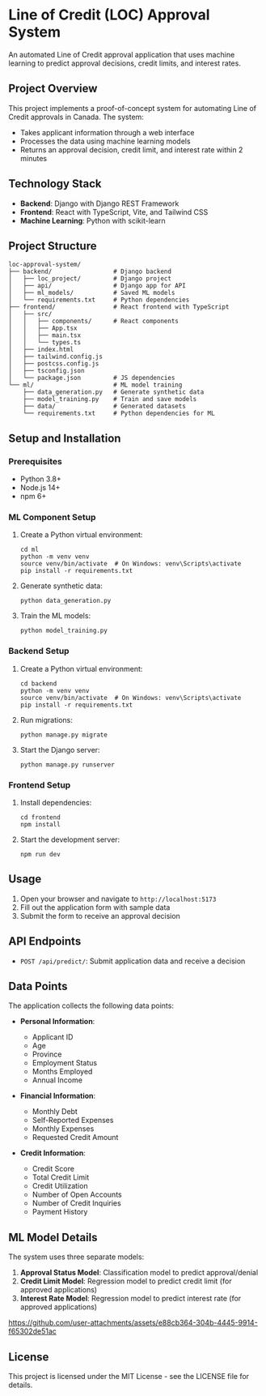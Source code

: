 # Line of Credit (LOC) Approval System

An automated Line of Credit approval application that uses machine learning to predict approval decisions, credit limits, and interest rates.

## Project Overview

This project implements a proof-of-concept system for automating Line of Credit approvals in Canada. The system:

- Takes applicant information through a web interface
- Processes the data using machine learning models
- Returns an approval decision, credit limit, and interest rate within 2 minutes

## Technology Stack

- **Backend**: Django with Django REST Framework
- **Frontend**: React with TypeScript, Vite, and Tailwind CSS
- **Machine Learning**: Python with scikit-learn

## Project Structure

```
loc-approval-system/
├── backend/                 # Django backend
│   ├── loc_project/         # Django project
│   ├── api/                 # Django app for API
│   ├── ml_models/           # Saved ML models
│   └── requirements.txt     # Python dependencies
├── frontend/                # React frontend with TypeScript
│   ├── src/
│   │   ├── components/      # React components
│   │   ├── App.tsx
│   │   ├── main.tsx
│   │   └── types.ts
│   ├── index.html
│   ├── tailwind.config.js
│   ├── postcss.config.js
│   ├── tsconfig.json
│   └── package.json         # JS dependencies
└── ml/                      # ML model training
    ├── data_generation.py   # Generate synthetic data
    ├── model_training.py    # Train and save models
    ├── data/                # Generated datasets
    └── requirements.txt     # Python dependencies for ML
```

## Setup and Installation

### Prerequisites

- Python 3.8+
- Node.js 14+
- npm 6+

### ML Component Setup

1. Create a Python virtual environment:

   ```
   cd ml
   python -m venv venv
   source venv/bin/activate  # On Windows: venv\Scripts\activate
   pip install -r requirements.txt
   ```

2. Generate synthetic data:

   ```
   python data_generation.py
   ```

3. Train the ML models:
   ```
   python model_training.py
   ```

### Backend Setup

1. Create a Python virtual environment:

   ```
   cd backend
   python -m venv venv
   source venv/bin/activate  # On Windows: venv\Scripts\activate
   pip install -r requirements.txt
   ```

2. Run migrations:

   ```
   python manage.py migrate
   ```

3. Start the Django server:
   ```
   python manage.py runserver
   ```

### Frontend Setup

1. Install dependencies:

   ```
   cd frontend
   npm install
   ```

2. Start the development server:
   ```
   npm run dev
   ```

## Usage

1. Open your browser and navigate to `http://localhost:5173`
2. Fill out the application form with sample data
3. Submit the form to receive an approval decision

## API Endpoints

- `POST /api/predict/`: Submit application data and receive a decision

## Data Points

The application collects the following data points:

- **Personal Information**:

  - Applicant ID
  - Age
  - Province
  - Employment Status
  - Months Employed
  - Annual Income

- **Financial Information**:

  - Monthly Debt
  - Self-Reported Expenses
  - Monthly Expenses
  - Requested Credit Amount

- **Credit Information**:
  - Credit Score
  - Total Credit Limit
  - Credit Utilization
  - Number of Open Accounts
  - Number of Credit Inquiries
  - Payment History

## ML Model Details

The system uses three separate models:

1. **Approval Status Model**: Classification model to predict approval/denial
2. **Credit Limit Model**: Regression model to predict credit limit (for approved applications)
3. **Interest Rate Model**: Regression model to predict interest rate (for approved applications)


https://github.com/user-attachments/assets/e88cb364-304b-4445-9914-f65302de51ac


## License

This project is licensed under the MIT License - see the LICENSE file for details.
